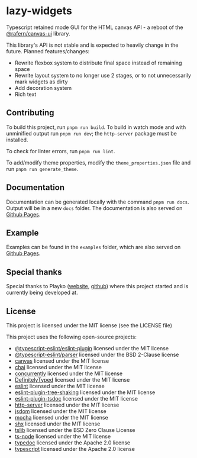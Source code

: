 # lazy-widgets

Typescript retained mode GUI for the HTML canvas API - a reboot of the
[@rafern/canvas-ui](https://www.npmjs.com/package/@rafern/canvas-ui) library.

This library's API is not stable and is expected to heavily change in the
future. Planned features/changes:
- Rewrite flexbox system to distribute final space instead of remaining space
- Rewrite layout system to no longer use 2 stages, or to not unnecessarily mark widgets as dirty
- Add decoration system
- Rich text

## Contributing

To build this project, run `pnpm run build`. To build in watch mode and with
unminified output run `pnpm run dev`; the `http-server` package must be
installed.

To check for linter errors, run `pnpm run lint`.

To add/modify theme properties, modify the `theme_properties.json` file and run
`pnpm run generate_theme`.

## Documentation

Documentation can be generated locally with the command `pnpm run docs`. Output
will be in a new `docs` folder. The documentation is also served on
[Github Pages](https://rafern.github.io/lazy-widgets).

## Example

Examples can be found in the `examples` folder, which are also served on
[Github Pages](https://rafern.github.io/lazy-widgets/examples).

## Special thanks

Special thanks to Playko ([website](https://www.playko.com/),
[github](https://github.com/playkostudios)) where this project started and is
currently being developed at.

## License

This project is licensed under the MIT license (see the LICENSE file)

This project uses the following open-source projects:

- [@typescript-eslint/eslint-plugin](https://github.com/typescript-eslint/typescript-eslint) licensed under the MIT license
- [@typescript-eslint/parser](https://github.com/typescript-eslint/typescript-eslint) licensed under the BSD 2-Clause license
- [canvas](https://github.com/Automattic/node-canvas) licensed under the MIT license
- [chai](http://chaijs.com/) licensed under the MIT license
- [concurrently](https://github.com/open-cli-tools/concurrently) licensed under the MIT license
- [DefinitelyTyped](http://definitelytyped.github.io/) licensed under the MIT license
- [eslint](https://github.com/eslint/eslint) licensed under the MIT license
- [eslint-plugin-tree-shaking](https://github.com/lukastaegert/eslint-plugin-tree-shaking#readme) licensed under the MIT license
- [eslint-plugin-tsdoc](https://github.com/microsoft/tsdoc) licensed under the MIT license
- [http-server](https://github.com/http-party/http-server) licensed under the MIT license
- [jsdom](https://github.com/jsdom/jsdom#readme) licensed under the MIT license
- [mocha](https://mochajs.org/) licensed under the MIT license
- [shx](https://github.com/shelljs/shx#readme) licensed under the MIT license
- [tslib](https://github.com/Microsoft/tslib) licensed under the BSD Zero Clause License
- [ts-node](https://typestrong.org/ts-node) licensed under the MIT license
- [typedoc](https://github.com/TypeStrong/TypeDoc) licensed under the Apache 2.0 license
- [typescript](https://github.com/Microsoft/TypeScript) licensed under the Apache 2.0 license
